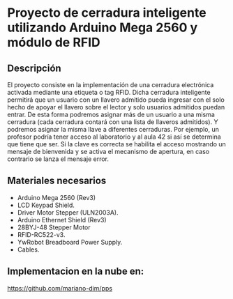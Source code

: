 # Proyecto de cerradura inteligente utilizando Arduino Mega 2560 y módulo de RFID

## Descripción 

El proyecto consiste en la implementación de una cerradura electrónica activada mediante una etiqueta o tag RFID.
Dicha cerradura inteligente permitirá que un usuario con un llavero admitido pueda ingresar con el solo hecho de apoyar el llavero sobre el lector y solo usuarios admitidos puedan entrar. De esta forma podremos asignar más de un usuario a una misma cerradura (cada cerradura contará con una lista de llaveros admitidos). Y podremos asignar la misma llave a diferentes cerraduras. Por ejemplo, un profesor podría tener acceso al laboratorio y al aula 42 si así se determina que tiene que ser.
Si la clave es correcta se habilita el acceso mostrando un mensaje de bienvenida y se activa el mecanismo de apertura, en caso contrario se lanza el mensaje error.

## Materiales necesarios

- Arduino Mega 2560 (Rev3)
- LCD Keypad Shield.
- Driver Motor Stepper (ULN2003A).
- Arduino Ethernet Shield (Rev3)
- 28BYJ-48 Stepper Motor
- RFID-RC522-v3.
- YwRobot Breadboard Power Supply.
- Cables.

## Implementacion en la nube en:
https://github.com/mariano-dim/pps
